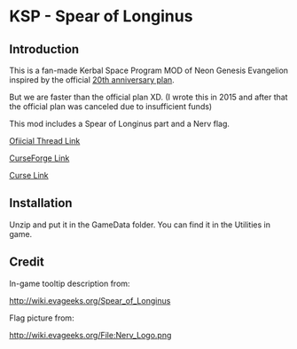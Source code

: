# KSP - Spear of Longinus

## Introduction

This is a fan-made Kerbal Space Program MOD of Neon Genesis Evangelion inspired by the official [20th anniversary plan](https://readyfor.jp/projects/evangelion).

But we are faster than the official plan XD. (I wrote this in 2015 and  after that the official plan was canceled due to insufficient funds)

This mod includes a Spear of Longinus part and a Nerv flag.

[Ofiicial Thread Link](http://forum.kerbalspaceprogram.com/index.php?/topic/99734-090spear-of-longinus/)

[CurseForge Link](https://kerbal.curseforge.com/projects/spear-of-longinus)

[Curse Link](https://mods.curse.com/ksp-mods/kerbal/268793-spear-of-longinus)

## Installation

Unzip and put it in the GameData folder. You can find it in the Utilities in game.

## Credit

In-game tooltip description from:

http://wiki.evageeks.org/Spear_of_Longinus

Flag picture from:

http://wiki.evageeks.org/File:Nerv_Logo.png

